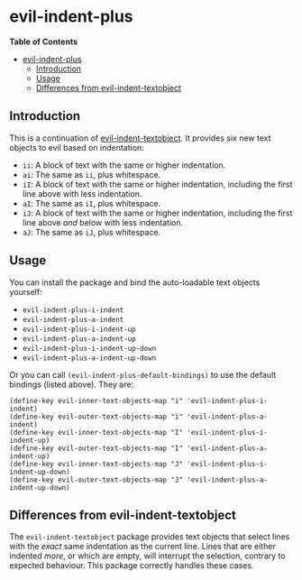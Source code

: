 # evil-indent-plus

<!-- markdown-toc start - Don't edit this section. Run M-x markdown-toc-generate-toc again -->
**Table of Contents**

- [evil-indent-plus](#evil-indent-plus)
    - [Introduction](#introduction)
    - [Usage](#usage)
    - [Differences from evil-indent-textobject](#differences-from-evil-indent-textobject)

<!-- markdown-toc end -->

## Introduction

This is a continuation of
[evil-indent-textobject](https://github.com/cofi/evil-indent-textobject). It
provides six new text objects to evil based on indentation:

* `ii`: A block of text with the same or higher indentation.
* `ai`: The same as `ii`, plus whitespace.
* `iI`: A block of text with the same or higher indentation, including the first
line above with less indentation.
* `aI`: The same as `iI`, plus whitespace.
* `iJ`: A block of text with the same or higher indentation, including the first
line above *and* below with less indentation.
* `aJ`: The same as `iJ`, plus whitespace.

## Usage

You can install the package and bind the auto-loadable text objects yourself:

- `evil-indent-plus-i-indent`
- `evil-indent-plus-a-indent`
- `evil-indent-plus-i-indent-up`
- `evil-indent-plus-a-indent-up`
- `evil-indent-plus-i-indent-up-down`
- `evil-indent-plus-a-indent-up-down`

Or you can call `(evil-indent-plus-default-bindings)` to use the default
bindings (listed above). They are:

```elisp
(define-key evil-inner-text-objects-map "i" 'evil-indent-plus-i-indent)
(define-key evil-outer-text-objects-map "i" 'evil-indent-plus-a-indent)
(define-key evil-inner-text-objects-map "I" 'evil-indent-plus-i-indent-up)
(define-key evil-outer-text-objects-map "I" 'evil-indent-plus-a-indent-up)
(define-key evil-inner-text-objects-map "J" 'evil-indent-plus-i-indent-up-down)
(define-key evil-outer-text-objects-map "J" 'evil-indent-plus-a-indent-up-down)
```

## Differences from evil-indent-textobject

The `evil-indent-textobject` package provides text objects that select lines
with the *exact* same indentation as the current line. Lines that are either
indented *more*, or which are empty, will interrupt the selection, contrary to
expected behaviour. This package correctly handles these cases.
